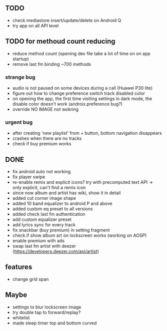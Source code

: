 ## TODO
- check mediastore insert/update/delete on Android Q
- try app on all API level

## TODO for methoud count reducing
- reduce method count (opening dex file take a lot of time on on app startup)
- remove last fm binding ~700 methods

### strange bug 
- audio is not paused on some devices during a call (Huawei P30 lite)
- figure out how to change preference switch track disabled color
- on opening the app, the first time visiting settings in dark mode, the disable color doesn't work (androix.preference bug?)
- override NO IMAGE not wokring

### urgent bug
- after creating 'new playlist' from + button, bottom navigation disappears
- crashes when there are no tracks
- check if buy premium works

## DONE
- fix android auto not working
- fix player swipe
- re-enable remix and explicit icons? try with precomputed text API -> only explicit, can't find a remix icon
- since now album and artist has wiki, show it in detail
- added cut corner image shape
- added 10 band equalizer to android P and above
- added custom eq preset to all versions
- added check last fm authentication
- add custom equalizer preset
- add lyrics sync for every track
- fix snackbar (buy premium) in setting fragment
- check if show album art on lockscreen works (working on AOSP)
- enable premium with ads
- swap last fm artist with deezer (https://developers.deezer.com/api/artist) 


## features
- change grid span

## Maybe
- settings to blur lockscreen image
- try double tap to forward/replay?
- whitelist
- made sleep timer top and bottom curved